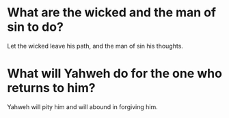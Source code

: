 # What are the wicked and the man of sin to do?

Let the wicked leave his path, and the man of sin his thoughts.

# What will Yahweh do for the one who returns to him?

Yahweh will pity him and will abound in forgiving him.
